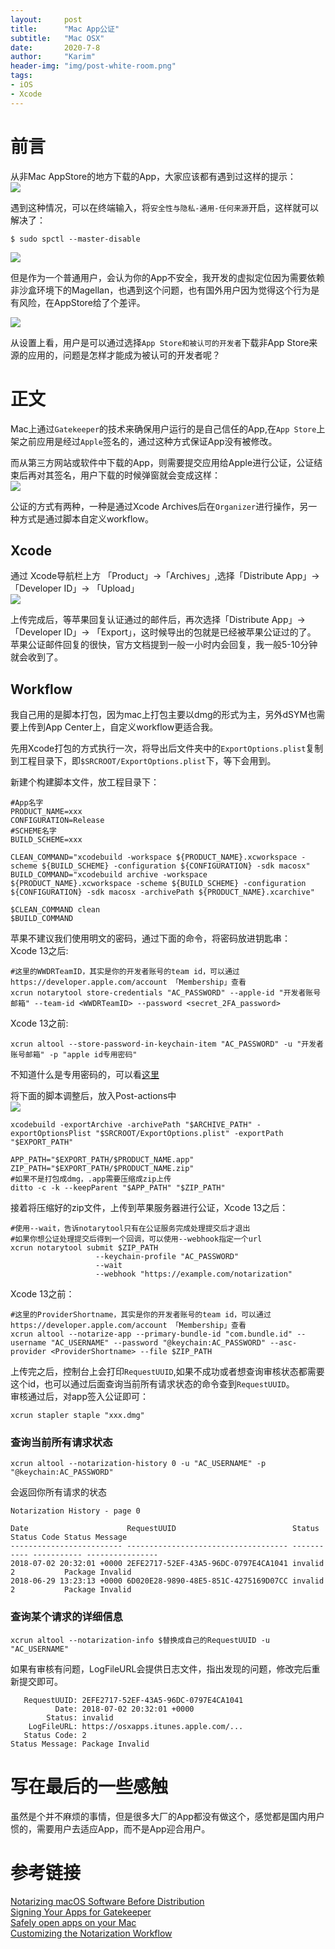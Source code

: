```yaml
---
layout:     post
title:      "Mac App公证"
subtitle:   "Mac OSX"
date:       2020-7-8
author:     "Karim"
header-img: "img/post-white-room.png"
tags:
- iOS
- Xcode
---
```


# 前言  

从非Mac AppStore的地方下载的App，大家应该都有遇到过这样的提示：  
![](https://www.foolishtalk.org/cloud/IMG_4487.PNG)  

遇到这种情况，可以在终端输入，将`安全性与隐私-通用-任何来源`开启，这样就可以解决了：  
```shell
$ sudo spctl --master-disable
```  
![](https://www.foolishtalk.org/cloud/b763e24905260962b5f85903f86472d5.png)  

但是作为一个普通用户，会认为你的App不安全，我开发的虚拟定位因为需要依赖非沙盒环境下的Magellan，也遇到这个问题，也有国外用户因为觉得这个行为是有风险，在AppStore给了个差评。  

![](https://www.foolishtalk.org/cloud/9d72a50bedcd69db68dbe4777d16b83f.png)  

从设置上看，用户是可以通过选择`App Store和被认可的开发者`下载非App Store来源的应用的，问题是怎样才能成为被认可的开发者呢？

# 正文  

Mac上通过`Gatekeeper`的技术来确保用户运行的是自己信任的App,在`App Store`上架之前应用是经过`Apple`签名的，通过这种方式保证App没有被修改。  

而从第三方网站或软件中下载的App，则需要提交应用给Apple进行公证，公证结束后再对其签名，用户下载的时候弹窗就会变成这样：  
![](https://www.foolishtalk.org/cloud/IMG_4488.PNG)  

公证的方式有两种，一种是通过Xcode Archives后在`Organizer`进行操作，另一种方式是通过脚本自定义workflow。  

## Xcode  
通过 Xcode导航栏上方 「Product」->「Archives」,选择「Distribute App」-> 「Developer ID」-> 「Upload」  
![](https://www.foolishtalk.org/cloud/4408719a68ebdffd9d939200a4458fd9.png)

上传完成后，等苹果回复认证通过的邮件后，再次选择「Distribute App」-> 「Developer ID」-> 「Export」，这时候导出的包就是已经被苹果公证过的了。  
苹果公证邮件回复的很快，官方文档提到一般一小时内会回复，我一般5-10分钟就会收到了。


## Workflow  
我自己用的是脚本打包，因为mac上打包主要以dmg的形式为主，另外dSYM也需要上传到App Center上，自定义workflow更适合我。  


先用Xcode打包的方式执行一次，将导出后文件夹中的`ExportOptions.plist`复制到工程目录下，即`$SRCROOT/ExportOptions.plist`下，等下会用到。  

新建个构建脚本文件，放工程目录下：  
```shell
#App名字
PRODUCT_NAME=xxx
CONFIGURATION=Release
#SCHEME名字
BUILD_SCHEME=xxx

CLEAN_COMMAND="xcodebuild -workspace ${PRODUCT_NAME}.xcworkspace -scheme ${BUILD_SCHEME} -configuration ${CONFIGURATION} -sdk macosx"
BUILD_COMMAND="xcodebuild archive -workspace ${PRODUCT_NAME}.xcworkspace -scheme ${BUILD_SCHEME} -configuration ${CONFIGURATION} -sdk macosx -archivePath ${PRODUCT_NAME}.xcarchive"

$CLEAN_COMMAND clean
$BUILD_COMMAND
```  
苹果不建议我们使用明文的密码，通过下面的命令，将密码放进钥匙串：  
Xcode 13之后:   
```shell
#这里的WWDRTeamID，其实是你的开发者账号的team id，可以通过https://developer.apple.com/account 「Membership」查看
xcrun notarytool store-credentials "AC_PASSWORD" --apple-id "开发者账号邮箱" --team-id <WWDRTeamID> --password <secret_2FA_password>
```
Xcode 13之前:   
```shell
xcrun altool --store-password-in-keychain-item "AC_PASSWORD" -u "开发者账号邮箱" -p "apple id专用密码"  
```  
不知道什么是专用密码的，可以看[这里](https://support.apple.com/zh-cn/HT204397)  

将下面的脚本调整后，放入Post-actions中  
![](https://www.foolishtalk.org/cloud/7d1045b183241672996953e235bec078.png)
```shell
xcodebuild -exportArchive -archivePath "$ARCHIVE_PATH" -exportOptionsPlist "$SRCROOT/ExportOptions.plist" -exportPath "$EXPORT_PATH"

APP_PATH="$EXPORT_PATH/$PRODUCT_NAME.app"
ZIP_PATH="$EXPORT_PATH/$PRODUCT_NAME.zip"
#如果不是打包成dmg，.app需要压缩成zip上传
ditto -c -k --keepParent "$APP_PATH" "$ZIP_PATH"
```  
接着将压缩好的zip文件，上传到苹果服务器进行公证，Xcode 13之后：   
```shell
#使用--wait，告诉notarytool只有在公证服务完成处理提交后才退出
#如果你想公证处理提交后得到一个回调，可以使用--webhook指定一个url
xcrun notarytool submit $ZIP_PATH
                   --keychain-profile "AC_PASSWORD"
                   --wait
                   --webhook "https://example.com/notarization"
```
Xcode 13之前：   
```shell
#这里的ProviderShortname，其实是你的开发者账号的team id，可以通过https://developer.apple.com/account 「Membership」查看
xcrun altool --notarize-app --primary-bundle-id "com.bundle.id" --username "AC_USERNAME" --password "@keychain:AC_PASSWORD" --asc-provider <ProviderShortname> --file $ZIP_PATH
```


上传完之后，控制台上会打印`RequestUUID`,如果不成功或者想查询审核状态都需要这个id，也可以通过后面查询当前所有请求状态的命令查到`RequestUUID`。  
审核通过后，对app签入公证即可：  
```shell
xcrun stapler staple "xxx.dmg"
```
### 查询当前所有请求状态  
```shell
xcrun altool --notarization-history 0 -u "AC_USERNAME" -p "@keychain:AC_PASSWORD"
```  
会返回你所有请求的状态  
```
Notarization History - page 0

Date                      RequestUUID                          Status      Status Code Status Message  
------------------------- ------------------------------------ ----------- ----------- ----------------
2018-07-02 20:32:01 +0000 2EFE2717-52EF-43A5-96DC-0797E4CA1041 invalid     2           Package Invalid 
2018-06-29 13:23:13 +0000 6D020E28-9890-48E5-851C-4275169D07CC invalid     2           Package Invalid

```

### 查询某个请求的详细信息  
```shell  
xcrun altool --notarization-info $替换成自己的RequestUUID -u "AC_USERNAME"
```
如果有审核有问题，LogFileURL会提供日志文件，指出发现的问题，修改完后重新提交即可。    
```
   RequestUUID: 2EFE2717-52EF-43A5-96DC-0797E4CA1041
          Date: 2018-07-02 20:32:01 +0000
        Status: invalid
    LogFileURL: https://osxapps.itunes.apple.com/...
   Status Code: 2 
Status Message: Package Invalid
```

# 写在最后的一些感触  
虽然是个并不麻烦的事情，但是很多大厂的App都没有做这个，感觉都是国内用户惯的，需要用户去适应App，而不是App迎合用户。  

# 参考链接  

[Notarizing macOS Software Before Distribution](https://developer.apple.com/documentation/xcode/notarizing_macos_software_before_distribution)  
[Signing Your Apps for Gatekeeper](https://developer.apple.com/developer-id/)  
[Safely open apps on your Mac](https://support.apple.com/en-us/HT202491)  
[Customizing the Notarization Workflow](https://developer.apple.com/documentation/xcode/notarizing_macos_software_before_distribution/customizing_the_notarization_workflow)  